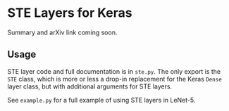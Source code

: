 # STE Layers for Keras

Summary and arXiv link coming soon.

## Usage

STE layer code and full documentation is in `ste.py`. The only export is the `STE` class, which is more or less a drop-in replacement for the Keras `Dense` layer class, but with additional arguments for STE layers.

See `example.py` for a full example of using STE layers in LeNet-5.
